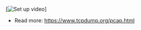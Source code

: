 
[![Set up video](https://drive.google.com/file/d/1hAfR-oWTelNEj2gqmMKK8fbGyKFw9ABJ/view?usp=sharing)]

- Read more: https://www.tcpdump.org/pcap.html
